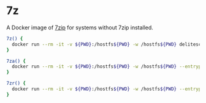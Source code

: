 # 7z

A Docker image of [7zip](https://www.7-zip.org/) for systems without 7zip installed.

```sh
7z() {
  docker run --rm -it -v ${PWD}:/hostfs${PWD} -w /hostfs${PWD} delitescere/7z "$@"
}

7za() {
  docker run --rm -it -v ${PWD}:/hostfs${PWD} -w /hostfs${PWD} --entrypoint 7za delitescere/7z "$@"
}

7zr() {
  docker run --rm -it -v ${PWD}:/hostfs${PWD} -w /hostfs${PWD} --entrypoint 7zr delitescere/7z "$@"
}
```
